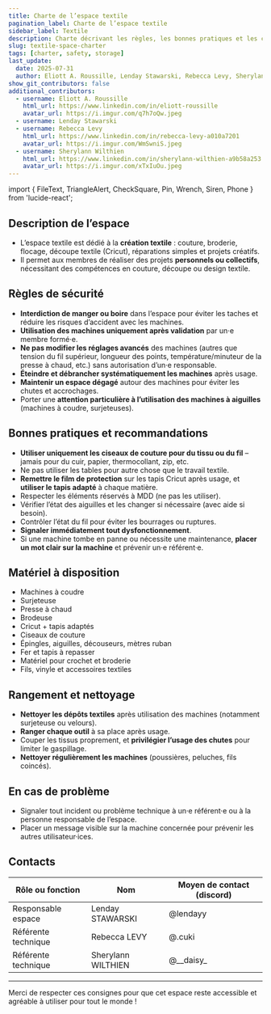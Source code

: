 ```yaml
---
title: Charte de l’espace textile
pagination_label: Charte de l’espace textile
sidebar_label: Textile
description: Charte décrivant les règles, les bonnes pratiques et les contacts pour l’espace textile du DeVinci Fablab.
slug: textile-space-charter
tags: [charter, safety, storage]
last_update:
  date: 2025-07-31
  author: Eliott A. Roussille, Lenday Stawarski, Rebecca Levy, Sherylann Wilthien
show_git_contributors: false
additional_contributors:
  - username: Eliott A. Roussille
    html_url: https://www.linkedin.com/in/eliott-roussille
    avatar_url: https://i.imgur.com/q7h7oQw.jpeg
  - username: Lenday Stawarski
  - username: Rebecca Levy
    html_url: https://www.linkedin.com/in/rebecca-levy-a010a7201
    avatar_url: https://i.imgur.com/WmSwniS.jpeg
  - username: Sherylann Wilthien
    html_url: https://www.linkedin.com/in/sherylann-wilthien-a9b58a253
    avatar_url: https://i.imgur.com/xTxIuOu.jpeg
---
```


import { FileText, TriangleAlert, CheckSquare, Pin, Wrench, Siren, Phone } from 'lucide-react';

## <FileText /> Description de l’espace

- L’espace textile est dédié à la **création textile** : couture, broderie, flocage, découpe textile (Cricut), réparations simples et projets créatifs.
- Il permet aux membres de réaliser des projets **personnels ou collectifs**, nécessitant des compétences en couture, découpe ou design textile.

## <TriangleAlert /> Règles de sécurité

- **Interdiction de manger ou boire** dans l’espace pour éviter les taches et réduire les risques d’accident avec les machines.
- **Utilisation des machines uniquement après validation** par un·e membre formé·e.
- **Ne pas modifier les réglages avancés** des machines (autres que tension du fil supérieur, longueur des points, température/minuteur de la presse à chaud, etc.) sans autorisation d’un·e responsable.
- **Éteindre et débrancher systématiquement les machines** après usage.
- **Maintenir un espace dégagé** autour des machines pour éviter les chutes et accrochages.
- Porter une **attention particulière à l’utilisation des machines à aiguilles** (machines à coudre, surjeteuses).

## <CheckSquare /> Bonnes pratiques et recommandations

- **Utiliser uniquement les ciseaux de couture pour du tissu ou du fil** – jamais pour du cuir, papier, thermocollant, zip, etc.
- Ne pas utiliser les tables pour autre chose que le travail textile.
- **Remettre le film de protection** sur les tapis Cricut après usage, et **utiliser le tapis adapté** à chaque matière.
- Respecter les éléments réservés à MDD (ne pas les utiliser).
- Vérifier l’état des aiguilles et les changer si nécessaire (avec aide si besoin).
- Contrôler l’état du fil pour éviter les bourrages ou ruptures.
- **Signaler immédiatement tout dysfonctionnement**.
- Si une machine tombe en panne ou nécessite une maintenance, **placer un mot clair sur la machine** et prévenir un·e référent·e.

## <Wrench /> Matériel à disposition

- Machines à coudre
- Surjeteuse
- Presse à chaud
- Brodeuse
- Cricut + tapis adaptés
- Ciseaux de couture
- Épingles, aiguilles, découseurs, mètres ruban
- Fer et tapis à repasser
- Matériel pour crochet et broderie
- Fils, vinyle et accessoires textiles

## <Pin /> Rangement et nettoyage

- **Nettoyer les dépôts textiles** après utilisation des machines (notamment surjeteuse ou velours).
- **Ranger chaque outil** à sa place après usage.
- Couper les tissus proprement, et **privilégier l’usage des chutes** pour limiter le gaspillage.
- **Nettoyer régulièrement les machines** (poussières, peluches, fils coincés).

## <Siren /> En cas de problème

- Signaler tout incident ou problème technique à un·e référent·e ou à la personne responsable de l’espace.
- Placer un message visible sur la machine concernée pour prévenir les autres utilisateur·ices.

## <Phone /> Contacts

| Rôle ou fonction    | Nom                | Moyen de contact (discord) |
| ------------------- | ------------------ | -------------------------- |
| Responsable espace  | Lenday STAWARSKI   | @lendayy                   |
| Référente technique | Rebecca LEVY       | @.cuki                     |
| Référente technique | Sherylann WILTHIEN | @\_\_daisy\_               |

---

Merci de respecter ces consignes pour que cet espace reste accessible et agréable à utiliser pour tout le monde !

